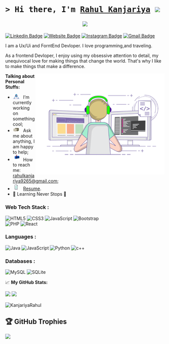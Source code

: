 ### <samp><h2>&gt; Hi there, I'm <a href="https://gkassym.netlify.app" target="_blank">Rahul Kanjariya</a> <img src="https://media.giphy.com/media/hvRJCLFzcasrR4ia7z/giphy.gif" width="25"> </samp></h2>
<h3 align="center"> <img src="https://readme-typing-svg.herokuapp.com?color=0357F7&lines=Ui/Ux+and+FrontEnd+Devloper%3A)" /> </h3>

[![Linkedin Badge](https://img.shields.io/badge/-LinkedIn-0e76a8?style=flat-square&logo=Linkedin&logoColor=white)](https://www.linkedin.com/in/rahul-kanjariya-6672411ab/)
[![Website Badge](https://img.shields.io/badge/Website-3b5998?style=flat-square&logo=google-chrome&logoColor=white)](https://kanjariyarahul.github.io/)
[![Instagram Badge](https://img.shields.io/badge/-Instagram-e4405f?style=flat-square&logo=Instagram&logoColor=white)](https://www.instagram.com/rk_ui_ux/)
[![Gmail Badge](https://img.shields.io/badge/-Gmail-D14836?style=flat-square&logo=Gmail&logoColor=white)](mailto:rahulkanjariya9265@gmail.com)


I am a Ux/Ui and ForntEnd Devloper. I love programming,and traveling.

As a frontend Devloper, I enjoy using my obsessive attention to detail, my unequivocal love for making things that change the world. That's why I like to make things that make a difference.

<img align="right" alt="GIF" src="https://github.com/KanjariyaRahul/KanjariyaRahul/blob/main/img/coding.gif" width="408" height="318" />
  

**Talking about Personal Stuffs:**

- <img src="https://github.com/KanjariyaRahul/KanjariyaRahul/blob/main/img/developer.gif?raw=true" width="21" />&nbsp;&nbsp; I’m currently working on something cool;
- <img src="https://github.com/KanjariyaRahul/KanjariyaRahul/blob/main/img/message.gif?raw=true" width="21" />&nbsp;&nbsp; Ask me about anything, I am happy to help;
- <img src="https://github.com/KanjariyaRahul/KanjariyaRahul/blob/main/img/letterbox.gif?raw=true" width="21" />&nbsp;&nbsp; How to reach me: rahulkanjariya9265@gmail.com;
- <img src="https://github.com/KanjariyaRahul/KanjariyaRahul/blob/main/img/doc.gif?raw=true" width="21" />&nbsp;&nbsp; [Resume](https://github.com/KanjariyaRahul/KanjariyaRahul/blob/main/Resume%20.pdf).
- 🌱 Learning Never Stops 🚀

<h3 align="left">Web Tech Stack :</h3>
<div align="left">
<img alt="HTML5" src="https://img.shields.io/badge/html5-%23E34F26.svg?style=for-the-badge&logo=html5&logoColor=white"/>
<img alt="CSS3" src="https://img.shields.io/badge/css3-%231572B6.svg?style=for-the-badge&logo=css3&logoColor=white"/> 
<img alt="JavaScript" src="https://img.shields.io/badge/javascript-%23323330.svg?style=for-the-badge&logo=javascript&logoColor=%23F7DF1E"/> 
<img alt="Bootstrap" src="https://img.shields.io/badge/bootstrap-%23563D7C.svg?style=for-the-badge&logo=bootstrap&logoColor=white"/>
<br>
<img alt="PHP" src="https://img.shields.io/badge/php-%23777BB4.svg?style=for-the-badge&logo=php&logoColor=white"/>
<img alt="React" src="https://img.shields.io/badge/react-%2320232a.svg?style=for-the-badge&logo=react&logoColor=%2361DAFB"/>
</div>

<h3 align="left">Languages :</h3>
<div align="left">
  <img alt="Java" src="https://img.shields.io/badge/java-%23ED8B00.svg?style=for-the-badge&logo=java&logoColor=white"/>
  <img alt="JavaScript" src="https://img.shields.io/badge/javascript-%23323330.svg?style=for-the-badge&logo=javascript&logoColor=%23F7DF1E"/> 
  <img alt="Python" src="https://img.shields.io/badge/python-%2314354C.svg?style=for-the-badge&logo=python&logoColor=white"/>
  <img alt="c++" src="https://img.shields.io/badge/C%2B%2B-00599C?style=for-the-badge&logo=c%2B%2B&logoColor=white"/>
</div>

<h3 align="left">Databases :</h3>
<div align="left">
  <img alt="MySQL" src="https://img.shields.io/badge/mysql-%2300f.svg?style=for-the-badge&logo=mysql&logoColor=white"/>
  <img alt="SQLite" src ="https://img.shields.io/badge/sqlite-%2307405e.svg?style=for-the-badge&logo=sqlite&logoColor=white"/>
</div>

📈 **My GitHub Stats:**

<p>
  <img height="180em" src="https://github-readme-stats.vercel.app/api?username=kanjariyarahul&show_icons=true&hide_border=true&&count_private=true&include_all_commits=true" />
  <img height="180em" src="https://github-readme-stats.vercel.app/api/top-langs/?username=kanjariyarahul&exclude_repo=KNN-Image-Classification&show_icons=true&hide_border=true&layout=compact&langs_count=8"/>
</p>
  
<div>
<p><img align="center" src="https://github-readme-streak-stats.herokuapp.com/?user=KanjariyaRahul&theme=dark" alt="KanjariyaRahul" /></p>

  ## 🏆 GitHub Trophies
![](https://github-profile-trophy.vercel.app/?username=kanjariyarahul&theme=radical&no-frame=false&no-bg=false&margin-w=4)
  </div>
